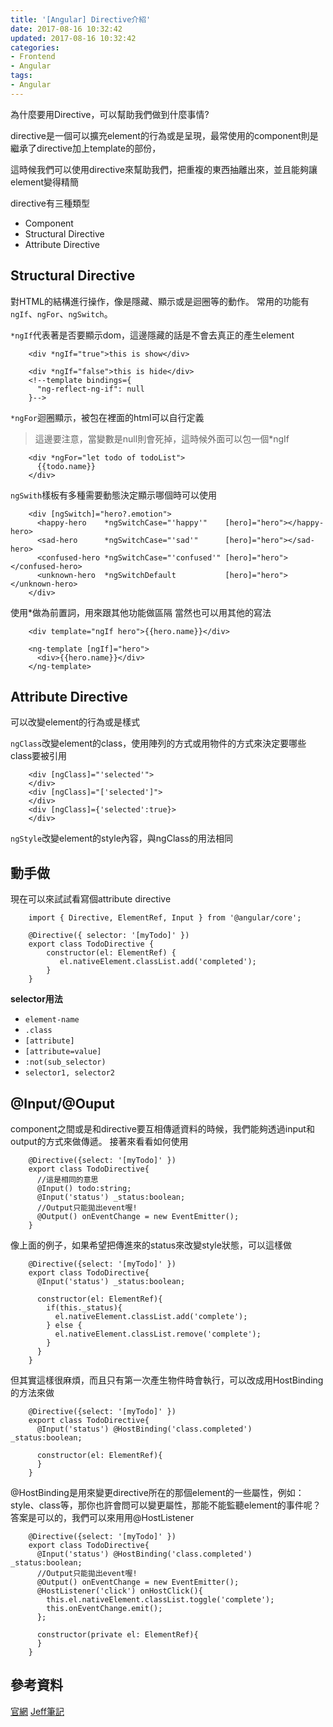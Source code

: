 ```yaml
---
title: '[Angular] Directive介紹'
date: 2017-08-16 10:32:42
updated: 2017-08-16 10:32:42
categories:
- Frontend
- Angular
tags:
- Angular
---
```


為什麼要用Directive，可以幫助我們做到什麼事情?

<!--more-->

directive是一個可以擴充element的行為或是呈現，最常使用的component則是繼承了directive加上template的部份，

這時候我們可以使用directive來幫助我們，把重複的東西抽離出來，並且能夠讓element變得精簡

directive有三種類型

- Component
- Structural Directive
- Attribute Directive
## Structural Directive

對HTML的結構進行操作，像是隱藏、顯示或是迴圈等的動作。
常用的功能有`ngIf`、`ngFor`、`ngSwitch`。

`*ngIf`代表著是否要顯示dom，這邊隱藏的話是不會去真正的產生element

```
    <div *ngIf="true">this is show</div>
    
    <div *ngIf="false">this is hide</div>
    <!--template bindings={
      "ng-reflect-ng-if": null
    }-->
```

`*ngFor`迴圈顯示，被包在裡面的html可以自行定義

> 這邊要注意，當變數是null則會死掉，這時候外面可以包一個*ngIf

```
    <div *ngFor="let todo of todoList">
      {{todo.name}}
    </div>
```

`ngSwith`樣板有多種需要動態決定顯示哪個時可以使用
```
    <div [ngSwitch]="hero?.emotion">
      <happy-hero    *ngSwitchCase="'happy'"    [hero]="hero"></happy-hero>
      <sad-hero      *ngSwitchCase="'sad'"      [hero]="hero"></sad-hero>
      <confused-hero *ngSwitchCase="'confused'" [hero]="hero"></confused-hero>
      <unknown-hero  *ngSwitchDefault           [hero]="hero"></unknown-hero>
    </div>
```

使用*做為前置詞，用來跟其他功能做區隔
當然也可以用其他的寫法
```
    <div template="ngIf hero">{{hero.name}}</div>
    
    <ng-template [ngIf]="hero">
      <div>{{hero.name}}</div>
    </ng-template>
```

## Attribute Directive

可以改變element的行為或是樣式

`ngClass`改變element的class，使用陣列的方式或用物件的方式來決定要哪些class要被引用
```
    <div [ngClass]="'selected'">
    </div>
    <div [ngClass]="['selected']">
    </div>
    <div [ngClass]={'selected':true}>
    </div>
```
`ngStyle`改變element的style內容，與ngClass的用法相同


## 動手做

 現在可以來試試看寫個attribute directive
```
    import { Directive, ElementRef, Input } from '@angular/core';
    
    @Directive({ selector: '[myTodo]' })
    export class TodoDirective {
        constructor(el: ElementRef) {
           el.nativeElement.classList.add('completed');
        }
    }
```
**selector用法**

- `element-name`
- `.class`
- `[attribute]`
- `[attribute=value]`
- `:not(sub_selector)`
- `selector1, selector2`
## @Input/@Ouput

component之間或是和directive要互相傳遞資料的時候，我們能夠透過input和output的方式來做傳遞。
接著來看看如何使用
```
    @Directive({select: '[myTodo]' })
    export class TodoDirective{
      //這是相同的意思
      @Input() todo:string;
      @Input('status') _status:boolean;
      //Output只能拋出event喔!
      @Output() onEventChange = new EventEmitter();
    }
```
像上面的例子，如果希望把傳進來的status來改變style狀態，可以這樣做
```
    @Directive({select: '[myTodo]' })
    export class TodoDirective{
      @Input('status') _status:boolean;
      
      constructor(el: ElementRef){
        if(this._status){
          el.nativeElement.classList.add('complete');
        } else {
          el.nativeElement.classList.remove('complete');
        }
      }
    }
```
但其實這樣很麻煩，而且只有第一次產生物件時會執行，可以改成用HostBinding的方法來做
```
    @Directive({select: '[myTodo]' })
    export class TodoDirective{
      @Input('status') @HostBinding('class.completed') _status:boolean;
      
      constructor(el: ElementRef){
      }
    }
```
@HostBinding是用來變更directive所在的那個element的一些屬性，例如：style、class等，那你也許會問可以變更屬性，那能不能監聽element的事件呢？答案是可以的，我們可以來用用@HostListener

```
    @Directive({select: '[myTodo]' })
    export class TodoDirective{
      @Input('status') @HostBinding('class.completed') _status:boolean;
      //Output只能拋出event喔!
      @Output() onEventChange = new EventEmitter();
      @HostListener('click') onHostClick(){
        this.el.nativeElement.classList.toggle('complete');
        this.onEventChange.emit();
      };
      
      constructor(private el: ElementRef){
      }
    }
```

## 參考資料

[官網](https://angular.io/guide/attribute-directives)
[Jeff筆記](https://jeffwu85182.github.io/2017/03/25/angular-directive-reaserch/)

